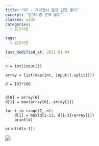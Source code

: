 ```yaml
---
title: "DP - 개미전사 문제 간단 풀이"
excerpt: "알고리즘 문제 풀이"
classes: wide
categories:
  - 알고리즘

tags:
  - 알고리즘

last_modified_at: 2021-01-04
---
```


```
n = int(input())

array = list(map(int, input().split()))

d = [0]*100


d[0] = array[0]
d[1] = max(array[0], array[1])

for i in range(2, n):
    d[i] = max(d[i-1], d[i-2]+array[i])
    print(d)

print(d[n-1])
```


![](https://hyelmy.github.io/assets/images/개미전사풀이.jpg) 
